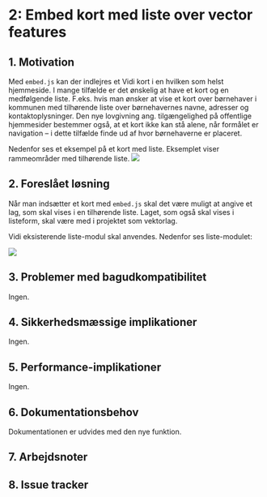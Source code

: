 # 2: Embed kort med liste over vector features

## 1. Motivation
Med `embed.js` kan der indlejres et Vidi kort i en hvilken som helst hjemmeside. I mange tilfælde er det ønskelig at have et kort og en medfølgende liste. F.eks. hvis man ønsker at vise et kort over børnehaver i kommunen med tilhørende liste over børnehavernes navne, adresser og kontaktoplysninger. Den nye lovgivning ang. tilgængelighed på offentlige hjemmesider bestemmer også, at et kort ikke kan stå alene, når formålet er navigation – i dette tilfælde finde ud af hvor børnehaverne er placeret.

Nedenfor ses et eksempel på et kort med liste. Eksemplet viser rammeområder med tilhørende liste.
![](https://d3dehtdmp2rwcw.cloudfront.net/ms_269878/5Q5j0VZAuTgzgWMSPWbt4FI2C9jE5n/Glostrup%2B%2BRammer%2Bfor%2Blokalplanl%25C3%25A6gningen%2B2020-06-10%2B12-54-43.png?Expires=1591786800&Signature=Skm5I553TQAyD4VClPZ7KVV5RMHi80m2cza9e7cOHViJcSxKITxoIF-ZBD9jpiSzLulAHYZS3p70Cappu8FP8pqBnFRvm6t9~5JU2~OopC1VmMEPjOtOW3ibPhFBDq5cmStnJxH3Ezbzm7hjufWWIUfTPbuenl5VCK~T~jXw~kTDHBeY~X9JDMOmdLs8uVNLzUkjmfpq8Q19R8rrBUCSFhxLrMUo2YgX7K-1EMaDoC2n114rdwvh7T7rVxlQje69TLj-hes2o95QGr8ipxMUzIMjsL4sYfzwkocOEX0ELPkNhHnNEiN-I4fpQ3zZu380iof5kAq7-DQc0bFjwYwrCA__&Key-Pair-Id=APKAJBCGYQYURKHBGCOA)

## 2. Foreslået løsning
Når man indsætter et kort med `embed.js` skal det være muligt at angive et lag, som skal vises i en tilhørende liste. Laget, som også skal vises i listeform, skal være med i projektet som vektorlag. 

Vidi eksisterende liste-modul skal anvendes. Nedenfor ses liste-modulet:

![](https://d3dehtdmp2rwcw.cloudfront.net/ms_269878/xNQcVdgIDn3olPO2Dr9IlqCZ1qLPf3/MapCentia%2BVidi%2B2020-06-10%2B21-25-58.png?Expires=1591817400&Signature=E9FEWIKh9v7mZ-Wwr1erfEHWQltpAHD2Ic7zqpeZCnYaAOhMe31mT9LyC35YJqHGCbgN2YuHQOPXOC4GE6qLizjcOoXBOrzvigv9Wl~eEXptE5Zs90tIX80AvJ-MYVK0-cDMyNsxbyk9ELYrD92wJutn4~ESh8nCtihsDWabVZ2JiW4CojGMk4pYKMWvRufpL0v8VJwy7Geu3KJIckfeD-F4a3PwyrnzPix73Wa1X5JfgMk8dCbVUwRvdBPFUqPdkBLSj0qwDTTSpr-c4sZgiz5bDLMDB9QIGWk4W0wkIcUL7zmm0yG~9HvD15a4C0h-bvvNKE6owEqCCXUSb3y5cQ__&Key-Pair-Id=APKAJBCGYQYURKHBGCOA)

## 3. Problemer med bagudkompatibilitet
Ingen.

## 4. Sikkerhedsmæssige implikationer
Ingen.

## 5. Performance-implikationer
Ingen.

## 6. Dokumentationsbehov
Dokumentationen er udvides med den nye funktion.

## 7. Arbejdsnoter

## 8. Issue tracker


